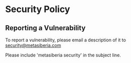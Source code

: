 # Security Policy

## Reporting a Vulnerability

To report a vulnerability, please email a description of it to security@metasiberia.com

Please include 'metasiberia security' in the subject line.
